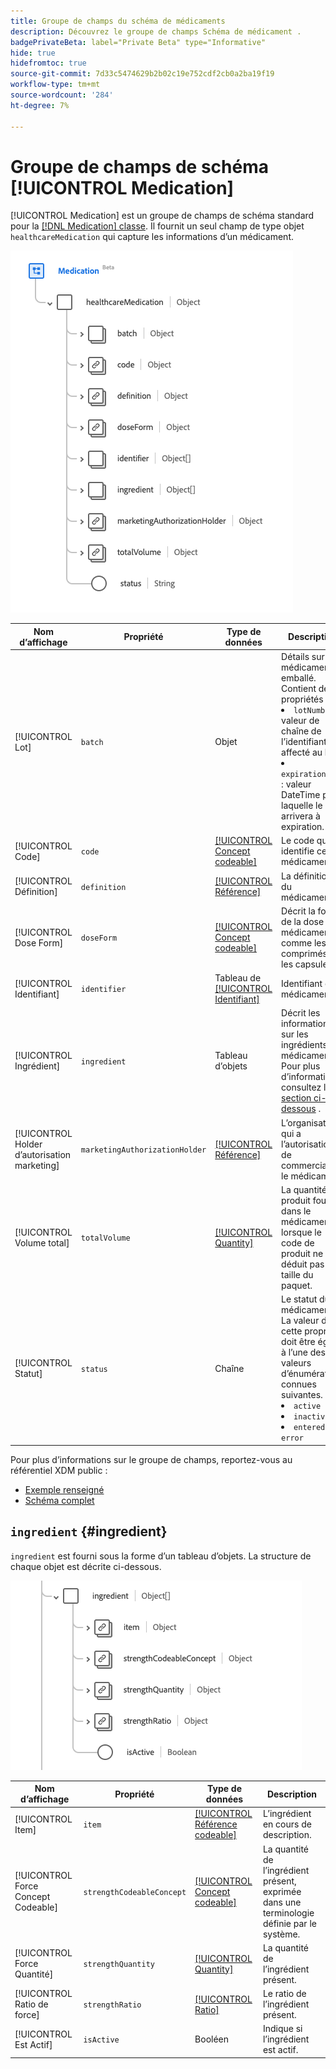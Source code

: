```yaml
---
title: Groupe de champs du schéma de médicaments
description: Découvrez le groupe de champs Schéma de médicament .
badgePrivateBeta: label="Private Beta" type="Informative"
hide: true
hidefromtoc: true
source-git-commit: 7d33c5474629b2b02c19e752cdf2cb0a2ba19f19
workflow-type: tm+mt
source-wordcount: '284'
ht-degree: 7%

---
```


# Groupe de champs de schéma [!UICONTROL Medication]

[!UICONTROL Medication] est un groupe de champs de schéma standard pour la [[!DNL Medication] classe](../../classes/medication.md). Il fournit un seul champ de type objet `healthcareMedication` qui capture les informations d’un médicament.

![Structure de groupe de champs](../../images/field-groups/healthcare-medication/medication.png)

| Nom d’affichage | Propriété | Type de données | Description |
| ---|  --- | --- | --- |
| [!UICONTROL Lot] | `batch` | Objet | Détails sur un médicament emballé. Contient deux propriétés : <li>`lotNumber` : valeur de chaîne de l’identifiant affecté au lot.</li> <li>`expirationDate` : valeur DateTime pour laquelle le lot arrivera à expiration.</li> |
| [!UICONTROL Code] | `code` | [[!UICONTROL Concept codeable]](../../data-types/healthcare/codeable-concept.md) | Le code qui identifie ce médicament. |
| [!UICONTROL Définition] | `definition` | [[!UICONTROL Référence]](../../data-types/healthcare/reference.md) | La définition du médicament. |
| [!UICONTROL Dose Form] | `doseForm` | [[!UICONTROL Concept codeable]](../../data-types/healthcare/codeable-concept.md) | Décrit la forme de la dose du médicament, comme les comprimés ou les capsules. |
| [!UICONTROL Identifiant] | `identifier` | Tableau de [[!UICONTROL Identifiant]](../../data-types/healthcare/identifier.md) | Identifiant du médicament. |
| [!UICONTROL Ingrédient] | `ingredient` | Tableau d’objets | Décrit les informations sur les ingrédients du médicament. Pour plus d’informations, consultez la [section ci-dessous](#ingredient) . |
| [!UICONTROL Holder d’autorisation marketing] | `marketingAuthorizationHolder` | [[!UICONTROL Référence]](../../data-types/healthcare/reference.md) | L’organisation qui a l’autorisation de commercialiser le médicament. |
| [!UICONTROL Volume total] | `totalVolume` | [[!UICONTROL Quantity]](../../data-types/healthcare/quantity.md) | La quantité de produit fournie dans le médicament lorsque le code de produit ne déduit pas la taille du paquet. |
| [!UICONTROL Statut] | `status` | Chaîne | Le statut du médicament. La valeur de cette propriété doit être égale à l’une des valeurs d’énumération connues suivantes. <li> `active` </li> <li> `inactive` </li> <li> `entered-in-error` </li> |

Pour plus d’informations sur le groupe de champs, reportez-vous au référentiel XDM public :

* [Exemple renseigné](https://github.com/adobe/xdm/blob/master/extensions/industry/healthcare/fhir/fieldgroups/medication.example.1.json)
* [Schéma complet](https://github.com/adobe/xdm/blob/master/extensions/industry/healthcare/fhir/fieldgroups/medication.schema.json)

## `ingredient` {#ingredient}

`ingredient` est fourni sous la forme d’un tableau d’objets. La structure de chaque objet est décrite ci-dessous.

![structure d’ingrédient](../../images/field-groups/healthcare-medication/ingredient.png)

| Nom d’affichage | Propriété | Type de données | Description |
| --- | --- | --- | --- |
| [!UICONTROL Item] | `item` | [[!UICONTROL Référence codeable]](../../data-types/healthcare/codeable-reference.md) | L’ingrédient en cours de description. |
| [!UICONTROL Force Concept Codeable] | `strengthCodeableConcept` | [[!UICONTROL Concept codeable]](../../data-types/healthcare/codeable-concept.md) | La quantité de l’ingrédient présent, exprimée dans une terminologie définie par le système. |
| [!UICONTROL Force Quantité] | `strengthQuantity` | [[!UICONTROL Quantity]](../../data-types/healthcare/quantity.md) | La quantité de l’ingrédient présent. |
| [!UICONTROL Ratio de force] | `strengthRatio` | [[!UICONTROL Ratio]](../../data-types/healthcare/ratio.md) | Le ratio de l’ingrédient présent. |
| [!UICONTROL Est Actif] | `isActive` | Booléen | Indique si l’ingrédient est actif. |
